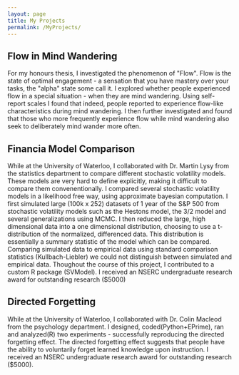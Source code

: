 ```yaml
---
layout: page
title: My Projects
permalink: /MyProjects/
---
```


  <h2>Flow in Mind Wandering</h2>
  For my honours thesis, I investigated the phenomenon of "Flow". Flow is the state of optimal engagement - a sensation that you have mastery over your tasks, the "alpha" state some call it. 
  I explored whether people experienced flow in a special situation - when they are mind wandering. Using self-report scales I found that indeed, people reported to experience flow-like characteristics during mind wandering. I then further investigated and found that those who more frequently experience flow while mind wandering also seek to deliberately mind wander more often.

  <h2>Financia Model Comparison</h2>
  While at the University of Waterloo, I collaborated with Dr. Martin Lysy from the statistics department to compare different stochastic volatility models. These models are very hard to define explicitly, making it difficult to compare them convenentionally. I compared several stochastic volatility models in a likelihood free way, using approximate bayesian computation.  I first simulated large (100k x 252) datasets of 1 year of the S&P 500 from stochastic volatility models such as the Hestons model, the 3/2 model and several generalizations using MCMC. I then reduced the large, high dimensional data into a one dimensional distribution, choosing to use a t-distribution of the normalized, differenced data. This distribution is essentially a summary statistic of the model which can be compared. Comparing simulated data to empirical data using standard comparison statistics (Kullbach-Liebler) we could not distinguish between simulated and empirical data. Thoughout the course of this project, I contributed to a custom R package (SVModel). I received an NSERC undergraduate research award for outstanding research ($5000)
  
  <h2>Directed Forgetting</h2>
  While at the University of Waterloo, I collaborated with Dr. Colin Macleod from the psychology department.
  I designed, coded(Python+EPrime), ran and analyzed(R) two experiments - successfully reproducing the directed forgetting effect. The directed forgetting effect suggests that people have the ability to voluntarily forget learned knowledge upon instruction. I received an NSERC undergraduate research award for outstanding research ($5000).
